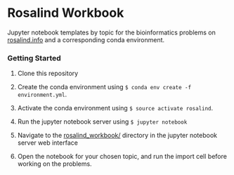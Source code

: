 # Rosalind Workbook

Jupyter notebook templates by topic for the bioinformatics problems on [rosalind.info](http://rosalind.info/problems/topics/) and a corresponding conda environment.

### Getting Started

1. Clone this repository

2. Create the conda environment using `$ conda env create -f environment.yml`.

3. Activate the conda environment using `$ source activate rosalind`.

4. Run the jupyter notebook server using `$ jupyter notebook`

6. Navigate to the [rosalind_workbook/](./rosalind_workbook/) directory in the jupyter notebook server web interface

7. Open the notebook for your chosen topic, and run the import cell before working on the problems.
